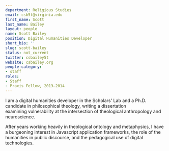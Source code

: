 ```yaml
---
department: Religious Studies
email: csb5t@virginia.edu
first_name: Scott
last_name: Bailey
layout: people
name: Scott Bailey
position: Digital Humanities Developer
short_bio: ''
slug: scott-bailey
status: not_current
twitter: csbailey5t
website: csbailey.org
people-category:
- staff
roles:
- Staff
- Praxis Fellow, 2013–2014
---
```


I am a digital humanities developer in the Scholars' Lab and a Ph.D. candidate in philosophical theology, writing a dissertation examining vulnerability at the intersection of theological anthropology and neuroscience.

After years working heavily in theological ontology and metaphysics, I have a burgeoning interest in Javascript application frameworks, the role of the humanities in public discourse, and the pedagogical use of digital technologies.

